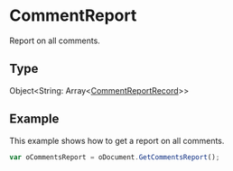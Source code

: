 # CommentReport

Report on all comments.

## Type

Object<String: Array<[CommentReportRecord](./CommentReportRecord.md)>>

## Example

This example shows how to get a report on all comments.

```javascript
var oCommentsReport = oDocument.GetCommentsReport();
```